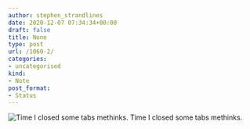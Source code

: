 ```yaml
---
author: stephen_strandlines
date: 2020-12-07 07:34:34+00:00
draft: false
title: None
type: post
url: /1060-2/
categories:
- uncategorised
kind:
- Note
post_format:
- Status
---
```


![Time I closed some tabs methinks.](https://www.dropbox.com/s/dzxoc8nulbfzjxj/IMG_4226-3.jpeg?raw=1)
Time I closed some tabs methinks.
